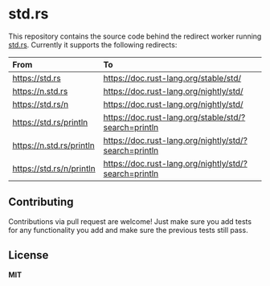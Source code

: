 # std.rs

This repository contains the source code behind the redirect worker running
[std.rs][s]. Currently it supports the following redirects:

| From                       | To                                                      |
| :------------------------- | :------------------------------------------------------ |
| <https://std.rs>           | <https://doc.rust-lang.org/stable/std/>                 |
| <https://n.std.rs>         | <https://doc.rust-lang.org/nightly/std/>                |
| <https://std.rs/n>         | <https://doc.rust-lang.org/nightly/std/>                |
| <https://std.rs/println>   | <https://doc.rust-lang.org/stable/std/?search=println>  |
| <https://n.std.rs/println> | <https://doc.rust-lang.org/nightly/std/?search=println> |
| <https://std.rs/n/println> | <https://doc.rust-lang.org/nightly/std/?search=println> |

## Contributing

Contributions via pull request are welcome! Just make sure you add tests for
any functionality you add and make sure the previous tests still pass.

## License

**MIT**

[s]: https://std.rs/
